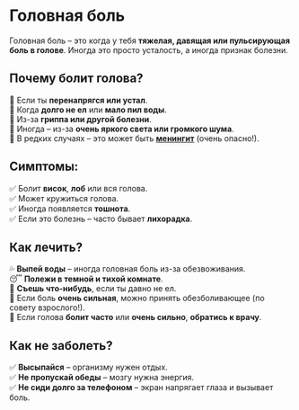 # Головная боль

Головная боль – это когда у тебя **тяжелая, давящая или пульсирующая боль в голове**. Иногда это просто усталость, а иногда признак болезни.

## Почему болит голова?
🔹 Если ты **перенапрягся или устал**.  
🔹 Когда **долго не ел** или **мало пил воды**.  
🔹 Из-за **гриппа или другой болезни**.  
🔹 Иногда – из-за **очень яркого света или громкого шума**.  
🔹 В редких случаях – это может быть **[менингит](meningitis.md)** (очень опасно!).  

## Симптомы:
✅ Болит **висок**, **лоб** или вся голова.  
✅ Может кружиться голова.  
✅ Иногда появляется **тошнота**.  
✅ Если это болезнь – часто бывает **лихорадка**.  

## Как лечить?
💦 **Выпей воды** – иногда головная боль из-за обезвоживания.  
😴 **Полежи в темной и тихой комнате**.  
🍏 **Съешь что-нибудь**, если ты давно не ел.  
💊 Если боль **очень сильная**, можно принять обезболивающее (по совету взрослого!).  
🏥 Если голова **болит часто** или **очень сильно**, **обратись к врачу**.  

## Как не заболеть?
✅ **Высыпайся** – организму нужен отдых.  
✅ **Не пропускай обеды** – мозгу нужна энергия.  
✅ **Не сиди долго за телефоном** – экран напрягает глаза и вызывает боль.  
